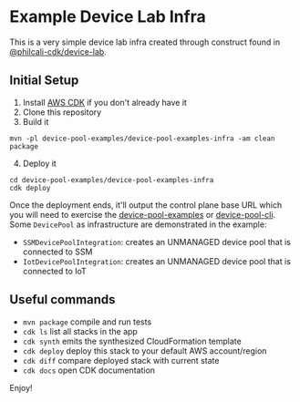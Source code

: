 # Example Device Lab Infra

This is a very simple device lab infra created through construct found in [@philcali-cdk/device-lab][1].

[1]: https://github.com/philcali/philcali-cdk/tree/master/device-lab

## Initial Setup

1. Install [AWS CDK][2] if you don't already have it
2. Clone this repository
3. Build it
```shell
mvn -pl device-pool-examples/device-pool-examples-infra -am clean package
```
4. Deploy it
```shell
cd device-pool-examples/device-pool-examples-infra
cdk deploy
```

[2]: https://docs.aws.amazon.com/cdk/v2/guide/home.html

Once the deployment ends, it'll output the control plane base URL which you will need to
exercise the [device-pool-examples][3] or [device-pool-cli][4]. Some `DevicePool` as infrastructure
are demonstrated in the example:

- `SSMDevicePoolIntegration`: creates an UNMANAGED device pool that is connected to SSM
- `IotDevicePoolIntegration`: creates an UNMANAGED device pool that is connected to IoT

[3]: ../README.md
[4]: ../../device-pool-cli/README.md

## Useful commands

 * `mvn package`     compile and run tests
 * `cdk ls`          list all stacks in the app
 * `cdk synth`       emits the synthesized CloudFormation template
 * `cdk deploy`      deploy this stack to your default AWS account/region
 * `cdk diff`        compare deployed stack with current state
 * `cdk docs`        open CDK documentation

Enjoy!
